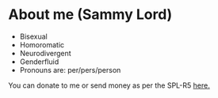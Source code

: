 # About me (Sammy Lord)

* Bisexual
* Homoromatic
* Neurodivergent
* Genderfluid
* Pronouns are: per/pers/person

You can donate to me or send money as per the SPL-R5 [here.](https://coindrop.to/sneed-group)
